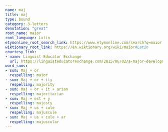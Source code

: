 ```yaml
---
name: maj
title: maj
type: bound
category: 3-letters
denotation: "great"
root_name: maior
root_language: Latin
etymonline_root_search_link: https://www.etymonline.com/search?q=maior
wiktionary_root_link: https://en.wiktionary.org/wiki/maior#Latin
courtesy_link:
- name: Linguist Educator Exchange
  url: https://linguisteducatorexchange.com/2015/06/02/a-major-development/
word_sums:
- sum: Maj + or
  respelling: major
- sum: Maj + or + ity
  respelling: majority
- sum: Maj + or + it + arian
  respelling: majoritarian
- sum: Maj + est + y
  respelling: majesty
- sum: Maj + us + cule
  respelling: majuscule
- sum: Maj + us + cule + ar
  respelling: majuscular
---
```

